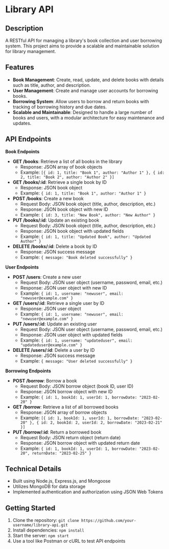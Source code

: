# Library API

## Description

A RESTful API for managing a library's book collection and user borrowing system. This project aims to provide a scalable and maintainable solution for library management.

## Features

- **Book Management**: Create, read, update, and delete books with details such as title, author, and description.
- **User Management**: Create and manage user accounts for borrowing books.
- **Borrowing System**: Allow users to borrow and return books with tracking of borrowing history and due dates.
- **Scalable and Maintainable**: Designed to handle a large number of books and users, with a modular architecture for easy maintenance and updates.

## API Endpoints

**Book Endpoints**

- **GET /books**: Retrieve a list of all books in the library
  - Response: JSON array of book objects
  - Example: `[{ id: 1, title: "Book 1", author: "Author 1" }, { id: 2, title: "Book 2", author: "Author 2" }]`
- **GET /books/:id**: Retrieve a single book by ID
  - Response: JSON book object
  - Example: `{ id: 1, title: "Book 1", author: "Author 1" }`
- **POST /books**: Create a new book
  - Request Body: JSON book object (title, author, description, etc.)
  - Response: JSON book object with new ID
  - Example: `{ id: 3, title: "New Book", author: "New Author" }`
- **PUT /books/:id**: Update an existing book
  - Request Body: JSON book object (title, author, description, etc.)
  - Response: JSON book object with updated fields
  - Example: `{ id: 1, title: "Updated Book", author: "Updated Author" }`
- **DELETE /books/:id**: Delete a book by ID
  - Response: JSON success message
  - Example: `{ message: "Book deleted successfully" }`

**User Endpoints**

- **POST /users**: Create a new user
  - Request Body: JSON user object (username, password, email, etc.)
  - Response: JSON user object with new ID
  - Example: `{ id: 1, username: "newuser", email: "newuser@example.com" }`
- **GET /users/:id**: Retrieve a single user by ID
  - Response: JSON user object
  - Example: `{ id: 1, username: "newuser", email: "newuser@example.com" }`
- **PUT /users/:id**: Update an existing user
  - Request Body: JSON user object (username, password, email, etc.)
  - Response: JSON user object with updated fields
  - Example: `{ id: 1, username: "updateduser", email: "updateduser@example.com" }`
- **DELETE /users/:id**: Delete a user by ID
  - Response: JSON success message
  - Example: `{ message: "User deleted successfully" }`

**Borrowing Endpoints**

- **POST /borrow**: Borrow a book
  - Request Body: JSON borrow object (book ID, user ID)
  - Response: JSON borrow object with new ID
  - Example: `{ id: 1, bookId: 1, userId: 1, borrowDate: "2023-02-20" }`
- **GET /borrow**: Retrieve a list of all borrowed books
  - Response: JSON array of borrow objects
  - Example: `[{ id: 1, bookId: 1, userId: 1, borrowDate: "2023-02-20" }, { id: 2, bookId: 2, userId: 2, borrowDate: "2023-02-21" }]`
- **PUT /borrow/:id**: Return a borrowed book
  - Request Body: JSON return object (return date)
  - Response: JSON borrow object with updated return date
  - Example: `{ id: 1, bookId: 1, userId: 1, borrowDate: "2023-02-20", returnDate: "2023-02-25" }`

## Technical Details

- Built using Node.js, Express.js, and Mongoose
- Utilizes MongoDB for data storage
- Implemented authentication and authorization using JSON Web Tokens

## Getting Started

1. Clone the repository: `git clone https://github.com/your-username/library-api.git`
2. Install dependencies: `npm install`
3. Start the server: `npm start`
4. Use a tool like Postman or cURL to test API endpoints
